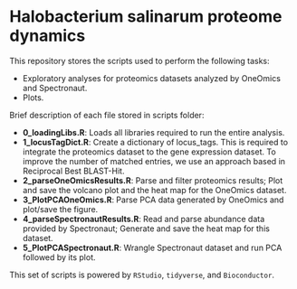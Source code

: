 # Halobacterium salinarum proteome dynamics

This repository stores the scripts used to perform the following tasks:  

* Exploratory analyses for proteomics datasets analyzed by OneOmics and Spectronaut.
* Plots.

Brief description of each file stored in scripts folder:

* **0_loadingLibs.R**: Loads all libraries required to run the entire analysis.
* **1_locusTagDict.R**: Create a dictionary of locus_tags. This is required to integrate the proteomics dataset to the gene expression dataset. To improve the number of matched entries, we use an approach based in Reciprocal Best BLAST-Hit.
* **2_parseOneOmicsResults.R**: Parse and filter proteomics results; Plot and save the volcano plot and the heat map for the OneOmics dataset.
* **3_PlotPCAOneOmics.R**: Parse PCA data generated by OneOmics and plot/save the figure.
* **4_parseSpectronautResults.R**: Read and parse abundance data provided by Spectronaut; Generate and save the heat map for this dataset.
* **5_PlotPCASpectronaut.R**: Wrangle Spectronaut dataset and run PCA followed by its plot.

This set of scripts is powered by `RStudio`, `tidyverse`, and `Bioconductor`.
